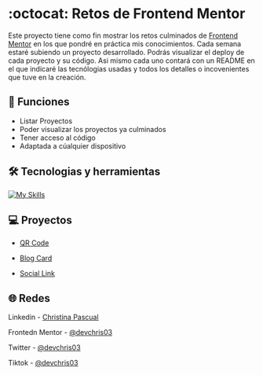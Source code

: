 # :octocat: Retos de Frontend Mentor 
Este proyecto tiene como fin mostrar los retos culminados de [Frontend Mentor](https://www.frontendmentor.io/home) en los que pondré en práctica mis conocimientos. Cada semana estaré subiendo un proyecto desarrollado. 
Podrás visualizar el deploy de cada proyecto y su código. Asi mismo cada uno contará con un README en el que indicaré las tecnólogias usadas y todos los detalles o incovenientes que tuve en la creación.

## :dizzy: Funciones
* Listar Proyectos
* Poder visualizar los proyectos ya culminados
* Tener acceso al código
* Adaptada a cúalquier dispositivo

## :hammer_and_wrench: Tecnologias y herramientas
[![My Skills](https://skillicons.dev/icons?i=css,figma,git,github,html,sass,vscode)](https://skillicons.dev)

## 💻 Proyectos
* [QR Code](https://github.com/devchris03/qr-code)

* [Blog Card](https://github.com/devchris03/blog-preview-card)

* [Social Link](https://github.com/devchris03/social-links)

## :globe_with_meridians: Redes
Linkedin - [Christina Pascual](https://www.linkedin.com/in/christina-pascual/)

Frontedn Mentor - [@devchris03](https://www.frontendmentor.io/profile/devchris03)

Twitter - [@devchris03](https://x.com/devchris03)

Tiktok - [@devchris03](https://www.tiktok.com/@devchris03)


